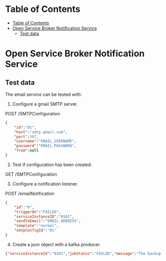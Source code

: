 # Table of Contents

- [Table of Contents](#table-of-contents)
- [Open Service Broker Notification Service](#open-service-broker-notification-service)
  - [Test data](#test-data)

# Open Service Broker Notification Service

## Test data

The email service can be tested with:

1. Configure a gmail SMTP server.

POST /SMTPConfiguration
```json
{
    "id":"01",
    "host":"smtp.gmail.com",
    "port":587,
    "username":"EMAIL_USERNAME",
    "password":"EMAIL_PASSWORD",
    "from":null
}
```

2. Test if configuration has been created.

GET /SMTPConfiguration

3. Configure a notification listener.

POST /emailNotification
```json
{
    "id":"0",
    "triggerOn":"FAILED",
    "serviceInstanceID":"0101",
    "sendToEmail":"EMAIL_ADDRESS",
    "template":"normal",
    "smtpConfigId":"01"
}
```

4. Create a json object with a kafka producer.

```json
{"serviceInstanceId":"0101","jobStatus":"FAILED","message":"The backup failed to execute","errorMessage":"203","startTime":"2021-02-03 10:08:02","endTime":"2021-02-03 10:09:30","executionTime":"9300"}
```

